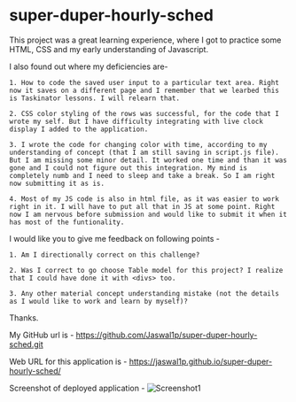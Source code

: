 # super-duper-hourly-sched

This project was a great learning experience, where I got to practice some HTML, CSS and my early understanding of Javascript. 

I also found out where my deficiencies are- 

    1. How to code the saved user input to a particular text area. Right now it saves on a different page and I remember that we learbed this is Taskinator lessons. I will relearn that.
    
    2. CSS color styling of the rows was successful, for the code that I wrote my self. But I have difficulty integrating with live clock display I added to the application.
    
    3. I wrote the code for changing color with time, according to my understanding of concept (that I am still saving in script.js file). But I am missing some minor detail. It worked one time and than it was gone and I could not figure out this integration. My mind is completely numb and I need to sleep and take a break. So I am right now submitting it as is. 
    
    4. Most of my JS code is also in html file, as it was easier to work right in it. I will have to put all that in JS at some point. Right now I am nervous before submission and would like to submit it when it has most of the funtionality.


I would like you to give me feedback on following points -

    1. Am I directionally correct on this challenge?

    2. Was I correct to go choose Table model for this project? I realize that I could have done it with <divs> too.

    3. Any other material concept understanding mistake (not the details as I would like to work and learn by myself)? 


Thanks.    

         

My GitHub url is - https://github.com/Jaswal1p/super-duper-hourly-sched.git


Web URL for this application is - https://jaswal1p.github.io/super-duper-hourly-sched/


Screenshot of deployed application - ![Screenshot1](https://user-images.githubusercontent.com/92233527/147414250-41a1ebde-48b1-4f97-88b7-5ef63ee0a5b9.png)